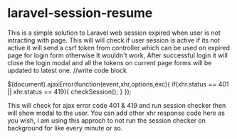 # laravel-session-resume

This is a simple solution to Laravel web session expired when user is not intracting with page. This will will check if user session is active if its not active it will send a csrf token from controller which can be used on expired page for login form otherwise It wouldn't work, After successful login it will close the login modal and all the tokens on current page forms will be updated to latest one.
//write code block 

$(document).ajaxError(function(event,xhr,options,exc){
    if(xhr.status == 401 || xhr.status == 419){
        checkSession();
    }
});

This will check for ajax error code 401 & 419 and run session checker then will show modal to the user. You can add other xhr response code here as you wish, I am using this approch to not run the session checker on background for like every minute or so.